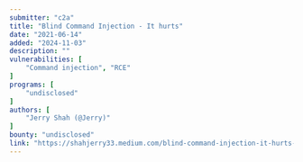 ```yaml
---
submitter: "c2a"
title: "Blind Command Injection - It hurts"
date: "2021-06-14"
added: "2024-11-03"
description: ""
vulnerabilities: [
    "Command injection", "RCE"
]
programs: [
    "undisclosed"
]
authors: [
    "Jerry Shah (@Jerry)"
]
bounty: "undisclosed"
link: "https://shahjerry33.medium.com/blind-command-injection-it-hurts-9f396c1f63f2"
---
```




